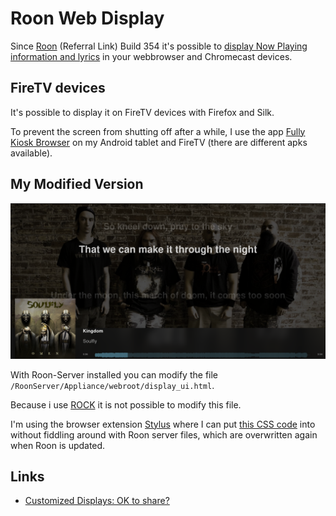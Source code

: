 # Roon Web Display

Since [Roon](https://roonlabs.com/r/n6HeIaGsYUKKh60AONYs5Q) (Referral Link) Build 354 it's possible to [display Now Playing information and lyrics](https://help.roonlabs.com/portal/en/kb/articles/displays) in your webbrowser and Chromecast devices.

## FireTV devices

It's possible to display it on FireTV devices with Firefox and Silk.

To prevent the screen from shutting off after a while, I use the app [Fully Kiosk Browser](https://www.fully-kiosk.com/) on my Android tablet and FireTV (there are different apks available).

## My Modified Version

![Modified Roon Web Display](../images/modified_roon_web_display.png)

With Roon-Server installed you can modify the file `/RoonServer/Appliance/webroot/display_ui.html`.

Because i use [ROCK](https://help.roonlabs.com/portal/en/kb/articles/roon-optimized-core-kit) it is not possible to modify this file.

I'm using the browser extension [Stylus](https://github.com/openstyles/stylus/) where I can put [this CSS code](https://github.com/florib779/Modified-Roon-Web-Display/blob/main/Stylus.css) into without fiddling around with Roon server files, which are overwritten again when Roon is updated.

## Links

* [Customized Displays: OK to share?](https://community.roonlabs.com/t/customized-displays-ok-to-share/70903)
